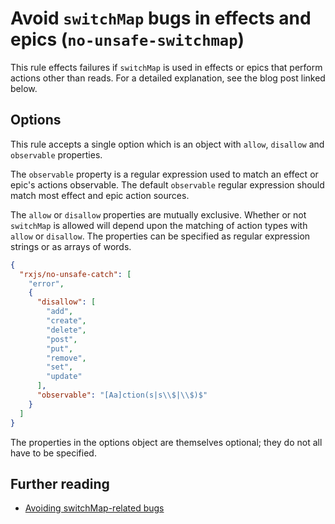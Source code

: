 # Avoid `switchMap` bugs in effects and epics (`no-unsafe-switchmap`)

This rule effects failures if `switchMap` is used in effects or epics that perform actions other than reads. For a detailed explanation, see the blog post linked below.

## Options

This rule accepts a single option which is an object with `allow`, `disallow` and `observable` properties.

The `observable` property is a regular expression used to match an effect or epic's actions observable. The default `observable` regular expression should match most effect and epic action sources.

The `allow` or `disallow` properties are mutually exclusive. Whether or not `switchMap` is allowed will depend upon the matching of action types with `allow` or `disallow`. The properties can be specified as regular expression strings or as arrays of words.

```json
{
  "rxjs/no-unsafe-catch": [
    "error",
    {
      "disallow": [
        "add",
        "create",
        "delete",
        "post",
        "put",
        "remove",
        "set",
        "update"
      ],
      "observable": "[Aa]ction(s|s\\$|\\$)$"
    }
  ]
}
```

The properties in the options object are themselves optional; they do not all have to be specified.

## Further reading

- [Avoiding switchMap-related bugs](https://ncjamieson.com/avoiding-switchmap-related-bugs/)